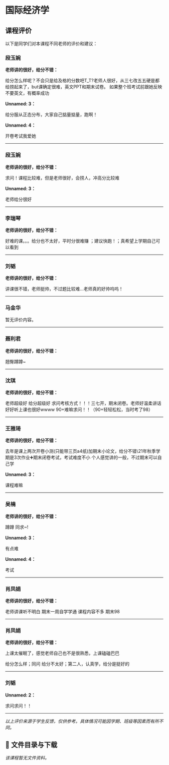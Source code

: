 # 国际经济学

## 课程评价

以下是同学们对本课程不同老师的评价和建议：

### 段玉婉

**老师讲的很好，给分不错：**

给分怎么样呢？不会只是给及格的分数吧T_T?老师人很好，从三七改五五硬是都给捞起来了，but课确定很难，英文PPT和期末试卷。 如果整个班考试前跟她反映不要英文，有概率成功

**Unnamed: 3：**

给分服从正态分布，大家自己掂量掂量，跑啊！

**Unnamed: 4：**

开卷考试我爱她

---

### 段玉婉

**老师讲的很好，给分不错：**

求问！课程比较难，但是老师很好，会捞人，冲高分比较难

**Unnamed: 3：**

老师给分很好

---

### 李瑞琴

**老师讲的很好，给分不错：**

好难的课。。。给分也不太好，平时分很难赚      ；建议快跑！；真希望上学期自己可以看到

---

### 刘韬

**老师讲的很好，给分不错：**

讲课很不错，老师挺帅，不过题比较难...老师真的好帅呜呜！

---

### 马金华

暂无评价内容。

---

### 聂利君

**老师讲的很好，给分不错：**

翘臀蹲蹲~

---

### 沈琪

**老师讲的很好，给分不错：**

老师超级好 给分超级好 求问考核方式！！！三七开，期末闭卷。老师好温柔讲话好好听上课也很好wwww 90+难嘛求问！！（90+轻轻松松，当时考了98）

---

### 王雅琦

**老师讲的很好，给分不错：**

去年是课上两次开卷小测(只能带三页a4纸)加期末小论文，给分不错\21年秋季学期是3次作业➕期末闭卷考试，考试难度不小    个人感觉讲的一般，不过期末可以自己学

**Unnamed: 3：**

课程难嘛

---

### 吴楠

**老师讲的很好，给分不错：**

蹲蹲 同求~!

**Unnamed: 3：**

有点难

**Unnamed: 4：**

考试

---

### 肖凤娟

**老师讲的很好，给分不错：**

老师讲课听不明白 期末一周自学学通 课程内容不多 期末98

---

### 肖凤娟

**老师讲的很好，给分不错：**

上课太催眠了，感觉老师自己也不是很熟悉，上课磕磕巴巴

给分怎么样；同问 给分不太好；第二人，认真学，给分是挺好的

---

### 刘韬

**Unnamed: 2：**

求问求问！！

---

*以上评价来源于学生反馈，仅供参考。具体情况可能因学期、班级等因素而有所不同。*
## 📄 文件目录与下载

_该课程暂无文件资料。_
